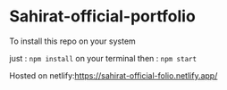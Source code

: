 # Sahirat-official-portfolio
 
 To install this repo on your system 
 
just :   ` npm install `  on your terminal 
then :    `npm start ` 

Hosted on netlify:https://sahirat-official-folio.netlify.app/
